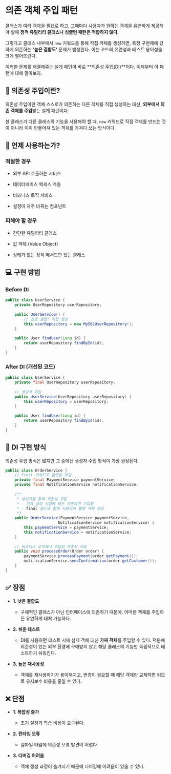 # 의존 객체 주입 패턴

클래스가 여러 객체을 필요로 하고, 그때마다 사용자가 원하는 객체을 유연하게 제공해야 할때 **정적 유틸리티 클래스나 싱글턴 패턴은 적합하지 않다**.

그렇다고 클래스 내부에서 `new` 키워드를 통해 직접 객체를 생성하면, 특정 구현체에 강하게 의존하는 **'높은 결합도'** 문제가 발생한다. 이는 코드의 유연성과 테스트 용이성을 크게 떨어뜨린다. 

이러한 문제를 해결해주는 설계 패턴이 바로 **의존성 주입(DI)**이다. 이제부터 이 패턴에 대해 알아보자.

##  📝 의존성 주입이란?
의존성 주입이란 객체 스스로가 의존하는 다른 객체를 직접 생성하는 대신, **외부에서 의존 객체를 주입**받는 설계 패턴이다.

한 클래스가 다른 클래스의 기능을 사용해야 할 때, `new` 키워드로 직접 객체를 만드는 것이 아니라 이미 만들어져 있는 객체를 가져다 쓰는 방식이다.

## 🤔 언제 사용하는가?

### 적절한 경우

- 외부 API 호출하는 서비스

- 데이터베이스 액세스 계층

- 비즈니스 로직 서비스

- 설정이 자주 바뀌는 컴포넌트

### 피해야 할 경우

- 간단한 유틸리티 클래스

- 값 객체 (Value Object)

- 상태가 없는 정적 메서드만 있는 클래스


## 💻 구현 방법

### Before DI 
```java
public class UserService {
    private UserRepository userRepository;
    
    public UserService() {
        // 강한 결합! 직접 생성
        this.userRepository = new MySQLUserRepository();
    }
    
    public User findUser(Long id) {
        return userRepository.findById(id);
    }
}
```

### After DI (개선된 코드)
```java
public class UserService {
    private final UserRepository userRepository;
    
    // 생성자 주입
    public UserService(UserRepository userRepository) {
        this.userRepository = userRepository;
    }
    
    public User findUser(Long id) {
        return userRepository.findById(id);
    }
}
```

## 🔧 DI 구현 방식

의존성 주입 방식은 많지만 그 중에선 생성자 주입 방식이 가장 권장된다.

```java
public class OrderService {
    // final 키워드로 불변성 보장
    private final PaymentService paymentService;
    private final NotificationService notificationService;
    
    /**
     * 생성자를 통해 의존성 주입
     * - 객체 생성 시점에 모든 의존성이 주입됨
     * - final 필드와 함께 사용하여 불변 객체 생성
     */
    public OrderService(PaymentService paymentService, 
                       NotificationService notificationService) {
        this.paymentService = paymentService;
        this.notificationService = notificationService;
    }
    
    // 비즈니스 로직에서 주입된 의존성 사용
    public void processOrder(Order order) {
        paymentService.processPayment(order.getPayment());
        notificationService.sendConfirmation(order.getCustomer());
    }
}
```
## ✅ 장점

- **1. 낮은 결합도**
  - 구체적인 클래스가 아닌 인터페이스에 의존하기 때문에, 어떠한 객체를 주입하든 유연하게 대처 가능하다.

- **2. 쉬운 테스트**
  - DI를 사용하면 테스트 시에 실제 객체 대신 **가짜 객체**를 주입할 수 있다. 덕분에 의존성이 있는 외부 환경에 구애받지 않고 해당 클래스의 기능만 독립적으로 테스트하기 쉬워진다.

- **3. 높은 재사용성**
  - 객체를 재사용하기가 용이해지고, 변경이 필요할 때 해당 객체만 교체하면 되므로 유지보수 비용을 줄일 수 있다.

## ❌ 단점

- **1. 복잡성 증가**
  - 초기 설정과 학습 비용이 요구된다.

- **2. 런타임 오류** 
  - 컴파일 타임에 의존성 오류 발견이 어렵다.

- **3. 디버깅 어려움**
  - 객체 생성 과정이 숨겨지기 때문에 디버깅에 어려움이 있을 수 있다.





